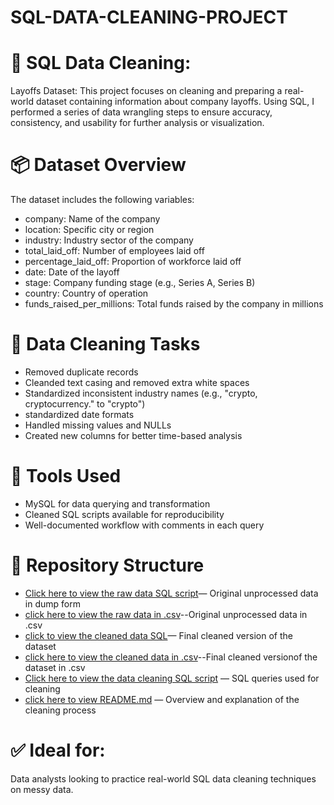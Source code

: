 # SQL-DATA-CLEANING-PROJECT
# 🧹 SQL Data Cleaning: 
Layoffs Dataset: This project focuses on cleaning and preparing a real-world dataset containing information about company layoffs. Using SQL, I performed a series of data wrangling steps to ensure accuracy, consistency, and usability for further analysis or visualization.


# 📦  Dataset Overview
The dataset includes the following variables:
* company: Name of the company
* location: Specific city or region
* industry: Industry sector of the company
* total_laid_off: Number of employees laid off
* percentage_laid_off: Proportion of workforce laid off
* date: Date of the layoff
* stage: Company funding stage (e.g., Series A, Series B)
* country: Country of operation
* funds_raised_per_millions: Total funds raised by the company in millions

# 🧽 Data Cleaning Tasks

* Removed duplicate records
* Cleanded text casing and removed extra white spaces
* Standardized inconsistent industry names (e.g., "crypto, cryptocurrency." to "crypto")
* standardized date formats
* Handled missing values and NULLs
* Created new columns for better time-based analysis

  
# 🔧 Tools Used
* MySQL for data querying and transformation
* Cleaned SQL scripts available for reproducibility
* Well-documented workflow with comments in each query

# 📂 Repository Structure
* [Click here to view the raw data SQL script](https://github.com/OgaPrecious/SQL-DATA-CLEANING-PROJECT/blob/main/01_raw_data.sql)— Original unprocessed data in dump form
* [click here to view the raw data in .csv](https://github.com/OgaPrecious/SQL-DATA-CLEANING-PROJECT/blob/main/02_raw_data.csv)--Original unprocessed data in .csv
* [click to view the cleaned data SQL](https://github.com/OgaPrecious/SQL-DATA-CLEANING-PROJECT/blob/main/03_cleaned_data.sql)— Final cleaned version of the dataset
* [click here to view the cleaned data in .csv](https://github.com/OgaPrecious/SQL-DATA-CLEANING-PROJECT/blob/main/03_cleaned_data.csv)--Final cleaned versionof the dataset in .csv
* [Click here to view the data cleaning SQL script](https://github.com/OgaPrecious/SQL-DATA-CLEANING-PROJECT/blob/main/02_data_cleaning.sql) — SQL queries used for cleaning
* [click here to view README.md](https://github.com/OgaPrecious/SQL-DATA-CLEANING-PROJECT#) — Overview and explanation of the cleaning process

# ✅ Ideal for: 
Data analysts looking to practice real-world SQL data cleaning techniques on messy data.

